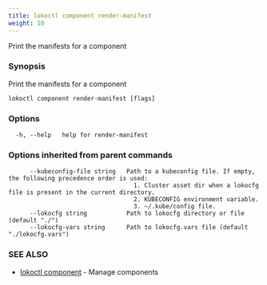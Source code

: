 ```yaml
---
title: lokoctl component render-manifest
weight: 10
---
```


Print the manifests for a component

### Synopsis

Print the manifests for a component

```
lokoctl component render-manifest [flags]
```

### Options

```
  -h, --help   help for render-manifest
```

### Options inherited from parent commands

```
      --kubeconfig-file string   Path to a kubeconfig file. If empty, the following precedence order is used:
                                   1. Cluster asset dir when a lokocfg file is present in the current directory.
                                   2. KUBECONFIG environment variable.
                                   3. ~/.kube/config file.
      --lokocfg string           Path to lokocfg directory or file (default "./")
      --lokocfg-vars string      Path to lokocfg.vars file (default "./lokocfg.vars")
```

### SEE ALSO

* [lokoctl component](lokoctl_component.md)	 - Manage components

